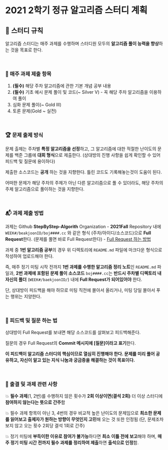 # 2021 2학기 정규 알고리즘 스터디 계획

## 📌 스터디 규칙
알고리즘 스터디는 매주 과제를 수행하며 스터디원 모두의 **알고리즘 풀이 능력을 향상**하는 것을 목표로 한다.

<br>

### 📖 매주 과제 제출 항목 

1. **(필수)** 해당 주차 알고리즘에 관한 기본 개념 공부 내용
2. **(필수)** 기초 예시 문제 풀이 및 코드(~ Silver V) - 꼭 해당 주차 알고리즘을 이용하여 풀이
3. 심화 문제 풀이(~ Gold III)
4. 토론 문제(Gold ~ 실전)

<br>

### 🏆 문제 출제 방식
문제 출제는 주차별 **특정 알고리즘을 선정**하고, 그 알고리즘에 대한 적절한 난이도의 문제를 백준 그룹에 **대회 형식**으로 제출한다. (상대방의 진행 사항을 쉽게 확인할 수 있어 피드백 및 질문에 용이하다)

제출한 소스코드는 **공개** 하는 것을 지향한다. 틀린 코드도 기록해놓는것이 도움이 된다.

어떠한 문제가 해당 주차의 주제가 아닌 다른 알고리즘으로 풀 수 있더라도, 해당 주차의 주제 알고리즘으로 풀이하는 것을 지향한다.

<br>

### 📬 과제 제출 방법

과제는 Github **StepByStep-Algorith** Organization - **2021Fall** Repository 내에 `WEEK#/beakjoonID/boj####.cc` 와 같은 형식 (주차/아이디/소스코드)으로 **Full Request**한다. (문제를 풀면 바로 Full Request한다) - [Full Request 하는 방법](https://chanhuiseok.github.io/posts/git-3/)

과제 중 **1번 알고리즘 공부**의 경우 위 디렉토리에 `README.md` 파일에 마크다운 형식으로 작성하여 업로드해야 한다.

즉, 매주 정기 미팅 시작 전까지 **1번 과제를 수행한 알고리즘 정리 노트**인 `README.md` 파일과, **2번 과제에 포함된 문제 풀이 소스코드** `boj####.cc`는 **반드시 주차별 디렉토리 내 자신의 폴더** (`WEEK#/baekjoonID/`) 내에 **Full Request가 되어있어야** 한다.

단, 상대방이 피드백을 해야 하므로 미팅 직전에 몰아서 올리거나, 미팅 당일 몰아서 푸는 행위는 지양한다.

<br>

### 🎪 피드백 및 질문 하는 법

상대방이 Full Request를 보내면 해당 소스코드를 살펴보고 피드백해준다.

질문의 경우 Full Request의 **Commit 메시지에 [질문]이라고 표기**한다.

**이 피드백이 알고리즘 스터디의 핵심이므로 열심히 진행해야 한다. 문제를 미리 풀어 공유하고, 자신이 알고 있는 지식 나눔과 궁금증을 해결하는 것이 목표이다.**

<br>

### 💬 출결 및 과제 관련 사항

💥 **필수 과제**(1, 2번)를 수행하지 않은 횟수가 **2회 이상이면(결석 2회)** 더 이상 스터디에 **참여하지 않는다는 뜻으로 간주**함

💥 필수 과제 항목이 아닌 3, 4번의 경우 비교적 높은 난이도의 문제임으로 **최소한 문제를 읽어보고 출제자가 원하는 방향이 무엇인지 고민**해 오는 것 또한 인정됨 (단, 문제조차 보지 않고 오는 횟수 2회당 결석 1회로 간주)

💥 정기 미팅에 **부득이한 이유로 참여가 불가능**하다면 **최소 이틀 전에 보고**해야 하며, **매주 정기 미팅 시간 전까지 필수 과제를 정리하여 제출**하면 **출석으로 인정**함.
